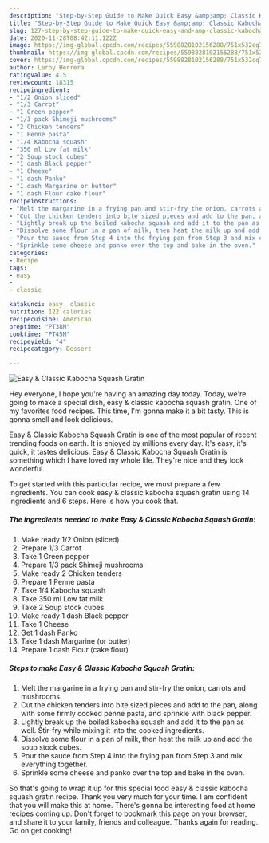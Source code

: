 ```yaml
---
description: "Step-by-Step Guide to Make Quick Easy &amp;amp; Classic Kabocha Squash Gratin"
title: "Step-by-Step Guide to Make Quick Easy &amp;amp; Classic Kabocha Squash Gratin"
slug: 127-step-by-step-guide-to-make-quick-easy-and-amp-classic-kabocha-squash-gratin
date: 2020-11-28T08:42:11.122Z
image: https://img-global.cpcdn.com/recipes/5598828102156288/751x532cq70/easy-classic-kabocha-squash-gratin-recipe-main-photo.jpg
thumbnail: https://img-global.cpcdn.com/recipes/5598828102156288/751x532cq70/easy-classic-kabocha-squash-gratin-recipe-main-photo.jpg
cover: https://img-global.cpcdn.com/recipes/5598828102156288/751x532cq70/easy-classic-kabocha-squash-gratin-recipe-main-photo.jpg
author: Leroy Herrera
ratingvalue: 4.5
reviewcount: 18315
recipeingredient:
- "1/2 Onion sliced"
- "1/3 Carrot"
- "1 Green pepper"
- "1/3 pack Shimeji mushrooms"
- "2 Chicken tenders"
- "1 Penne pasta"
- "1/4 Kabocha squash"
- "350 ml Low fat milk"
- "2 Soup stock cubes"
- "1 dash Black pepper"
- "1 Cheese"
- "1 dash Panko"
- "1 dash Margarine or butter"
- "1 dash Flour cake flour"
recipeinstructions:
- "Melt the margarine in a frying pan and stir-fry the onion, carrots and mushrooms."
- "Cut the chicken tenders into bite sized pieces and add to the pan, along with some firmly cooked penne pasta, and sprinkle with black pepper."
- "Lightly break up the boiled kabocha squash and add it to the pan as well. Stir-fry while mixing it into the cooked ingredients."
- "Dissolve some flour in a pan of milk, then heat the milk up and add the soup stock cubes."
- "Pour the sauce from Step 4 into the frying pan from Step 3 and mix everything together."
- "Sprinkle some cheese and panko over the top and bake in the oven."
categories:
- Recipe
tags:
- easy
- 
- classic

katakunci: easy  classic 
nutrition: 122 calories
recipecuisine: American
preptime: "PT38M"
cooktime: "PT45M"
recipeyield: "4"
recipecategory: Dessert

---
```



![Easy &amp; Classic Kabocha Squash Gratin](https://img-global.cpcdn.com/recipes/5598828102156288/751x532cq70/easy-classic-kabocha-squash-gratin-recipe-main-photo.jpg)

Hey everyone, I hope you're having an amazing day today. Today, we're going to make a special dish, easy &amp; classic kabocha squash gratin. One of my favorites food recipes. This time, I'm gonna make it a bit tasty. This is gonna smell and look delicious.

Easy &amp; Classic Kabocha Squash Gratin is one of the most popular of recent trending foods on earth. It is enjoyed by millions every day. It's easy, it's quick, it tastes delicious. Easy &amp; Classic Kabocha Squash Gratin is something which I have loved my whole life. They're nice and they look wonderful.




To get started with this particular recipe, we must prepare a few ingredients. You can cook easy &amp; classic kabocha squash gratin using 14 ingredients and 6 steps. Here is how you cook that.

<!--inarticleads1-->

##### The ingredients needed to make Easy &amp; Classic Kabocha Squash Gratin:

1. Make ready 1/2 Onion (sliced)
1. Prepare 1/3 Carrot
1. Take 1 Green pepper
1. Prepare 1/3 pack Shimeji mushrooms
1. Make ready 2 Chicken tenders
1. Prepare 1 Penne pasta
1. Take 1/4 Kabocha squash
1. Take 350 ml Low fat milk
1. Take 2 Soup stock cubes
1. Make ready 1 dash Black pepper
1. Take 1 Cheese
1. Get 1 dash Panko
1. Take 1 dash Margarine (or butter)
1. Prepare 1 dash Flour (cake flour)




<!--inarticleads2-->

##### Steps to make Easy &amp; Classic Kabocha Squash Gratin:

1. Melt the margarine in a frying pan and stir-fry the onion, carrots and mushrooms.
1. Cut the chicken tenders into bite sized pieces and add to the pan, along with some firmly cooked penne pasta, and sprinkle with black pepper.
1. Lightly break up the boiled kabocha squash and add it to the pan as well. Stir-fry while mixing it into the cooked ingredients.
1. Dissolve some flour in a pan of milk, then heat the milk up and add the soup stock cubes.
1. Pour the sauce from Step 4 into the frying pan from Step 3 and mix everything together.
1. Sprinkle some cheese and panko over the top and bake in the oven.




So that's going to wrap it up for this special food easy &amp; classic kabocha squash gratin recipe. Thank you very much for your time. I am confident that you will make this at home. There's gonna be interesting food at home recipes coming up. Don't forget to bookmark this page on your browser, and share it to your family, friends and colleague. Thanks again for reading. Go on get cooking!
